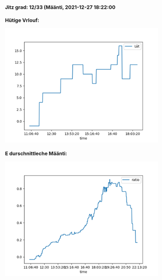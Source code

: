 ### Jitz grad: 12/33 (Määnti, 2021-12-27 18:22:00

### Hütige Vrlouf:
![Graph](Today.png)

### E durschnittleche Määnti:
![Graph](Määnti.png)